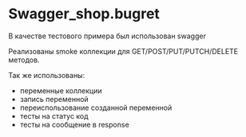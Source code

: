 # Swagger_shop.bugret
В качестве тестового примера был использован swagger

Реализованы smoke коллекции для GET/POST/PUT/PUTCH/DELETE методов.

Так же использованы:
- переменные коллекции 
- запись переменной 
- переиспользование созданной переменной
- тесты на статус код
- тесты на сообщение в response
